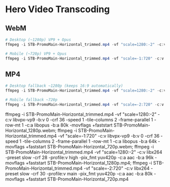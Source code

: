 # Hero Video Transcoding


## WebM
```powershell
# Desktop (~1280p) VP9 + Opus
ffmpeg -i STB-PromoMain-Horizontal_trimmed.mp4 -vf "scale=1280:-2" -c:v libvpx-vp9 -b:v 0 -crf 36 -speed 1 -tile-columns 2 -frame-parallel 1 -row-mt 1 -c:a libopus -b:a 80k -movflags +faststart STB-PromoMain-Horizontal_1280p.webm

# Mobile (~720p) VP9 + Opus
ffmpeg -i STB-PromoMain-Horizontal_trimmed.mp4 -vf "scale=-1:720" -c:v libvpx-vp9 -b:v 0 -crf 36 -speed 1 -tile-columns 2 -frame-parallel 1 -row-mt 1 -c:a libopus -b:a 64k -movflags +faststart STB-PromoMain-Horizontal_720p.webm
```


## MP4
```powershell
# Desktop fallback ~1280p (keeps 16:9 automatically)
ffmpeg -i STB-PromoMain-Horizontal_trimmed.mp4 -vf "scale=1280:-2" -c:v libx264 -preset slow -crf 28 -profile:v high -pix_fmt yuv420p -c:a aac -b:a 96k -movflags +faststart STB-PromoMain-Horizontal_1280p.mp4

# Mobile fallback ~720p
ffmpeg -i STB-PromoMain-Horizontal_trimmed.mp4 -vf "scale=-2:720" -c:v libx264 -preset slow -crf 30 -profile:v main -pix_fmt yuv420p -c:a aac -b:a 80k -movflags +faststart STB-PromoMain-Horizontal_720p.mp4

```



ffmpeg -i STB-PromoMain-Horizontal_trimmed.mp4 -vf "scale=1280:-2" -c:v libvpx-vp9 -b:v 0 -crf 36 -speed 1 -tile-columns 2 -frame-parallel 1 -row-mt 1 -c:a libopus -b:a 80k -movflags +faststart STB-PromoMain-Horizontal_1280p.webm; ffmpeg -i STB-PromoMain-Horizontal_trimmed.mp4 -vf "scale=-1:720" -c:v libvpx-vp9 -b:v 0 -crf 36 -speed 1 -tile-columns 2 -frame-parallel 1 -row-mt 1 -c:a libopus -b:a 64k -movflags +faststart STB-PromoMain-Horizontal_720p.webm; ffmpeg -i STB-PromoMain-Horizontal_trimmed.mp4 -vf "scale=1280:-2" -c:v libx264 -preset slow -crf 28 -profile:v high -pix_fmt yuv420p -c:a aac -b:a 96k -movflags +faststart STB-PromoMain-Horizontal_1280p.mp4; ffmpeg -i STB-PromoMain-Horizontal_trimmed.mp4 -vf "scale=-2:720" -c:v libx264 -preset slow -crf 30 -profile:v main -pix_fmt yuv420p -c:a aac -b:a 80k -movflags +faststart STB-PromoMain-Horizontal_720p.mp4